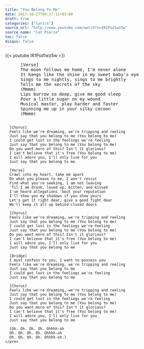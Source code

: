 ```yaml
---
title: "You Belong To Me"
date: 2017-10-27T00:37:11+03:00
draft: true
categories: ["lyrics"]
source_url: "http://www.youtube.com/watch?v=IR1Psd1wz5w"
source_name: "Cat Pierce"
toc: false
disqus: false
---
```


<div class="row">
  <div class="col-6">
    {{< youtube IR1Psd1wz5w >}}
  </div>
</div>

<!--more-->

<div class="row">
  <div class="col-6">
    <pre>
      [Verse]
      The moon follows me home, I'm never alone
      It hangs like the shine in my sweet baby's eye
      Sings to me nightly, sings to me brightly
      Tells me the secrets of the sky
      (Mmmm)
      Lips burrow so deep, give me good sleep
      Pour a little sugar on my wound
      Musical master, play harder and faster
      Spinning me up in your silky cocoon
      (Mmmm)

      [Chorus]
      Feels like we're dreaming, we're tripping and reeling
      Just say that you belong to me (You belong to me)
      I could get lost in the feelings we're feeling
      Just say that you belong to me (You belong to me)
      Do you want more of this? Isn't it glorious?
      I can't believe that it's free (You belong to me)
      I will adore you, I'll only live for you
      Just say that you belong to me

      [Verse]
      Crawl into my heart, take me apart
      Do what you please to me, I won't resist
      Find what you're seeking, I am not leaving
      'Til I am drunk, loved up, bitten, and kissed
      I've heard allegations 'bout your reputation
      I'll show you my shadows if you show yours
      Let's get it right dear, give a good fight dear
      We'll keep it all up behind closed doors

      [Chorus]
      Feels like we're dreaming, we're tripping and reeling
      Just say that you belong to me (You belong to me)
      I could get lost in the feelings we're feeling
      Just say that you belong to me (You belong to me)
      Do you want more of this? Isn't it glorious?
      I can't believe that it's free (You belong to me)
      I will adore you, I'll only live for you
      Just say that you belong to me

      [Bridge]
      I must confess to you, I want to possess you
      Feels like we're dreaming, we're tripping and reeling
      Just say that you belong to me
      I could get lost in the feelings we're feeling
      Just say that you belong to me

      [Chorus]
      Feels like we're dreaming, we're tripping and reeling
      Just say that you belong to me (You belong to me)
      I could get lost in the feelings we're feeling
      Just say that you belong to me (You belong to me)
      Do you want more of this? Isn't it glorious?
      I can't believe that it's free (You belong to me)
      I will adore you, I'll only live for you
      Just say that you belong to me

      (Oh. Oh. Oh. Oh. Ohhhh-oh
      Oh. Oh. Oh. Oh. Ohhhh-oh
      Oh. Oh. Oh. Oh. Ohhhh-oh.)
    </pre>
  </div>
</div>
